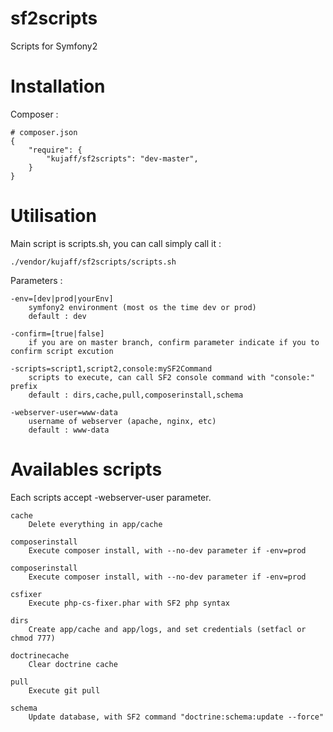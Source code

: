 sf2scripts
==========

Scripts for Symfony2

Installation
============

Composer :

    # composer.json
    {
        "require": {
            "kujaff/sf2scripts": "dev-master",
        }
    }


Utilisation
===========

Main script is scripts.sh, you can call simply call it :

    ./vendor/kujaff/sf2scripts/scripts.sh

Parameters :

    -env=[dev|prod|yourEnv]
        symfony2 environment (most os the time dev or prod)
        default : dev
    
    -confirm=[true|false]
        if you are on master branch, confirm parameter indicate if you to confirm script excution
    
    -scripts=script1,script2,console:mySF2Command
        scripts to execute, can call SF2 console command with "console:" prefix
        default : dirs,cache,pull,composerinstall,schema

    -webserver-user=www-data
        username of webserver (apache, nginx, etc)
        default : www-data


Availables scripts
==================

Each scripts accept -webserver-user parameter.

    cache
        Delete everything in app/cache
    
    composerinstall
        Execute composer install, with --no-dev parameter if -env=prod
  
    composerinstall
        Execute composer install, with --no-dev parameter if -env=prod
    
    csfixer
        Execute php-cs-fixer.phar with SF2 php syntax
    
    dirs
        Create app/cache and app/logs, and set credentials (setfacl or chmod 777)
    
    doctrinecache
        Clear doctrine cache
    
    pull
        Execute git pull
    
    schema
        Update database, with SF2 command "doctrine:schema:update --force"
